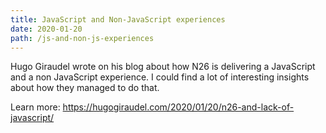 ```yaml
---
title: JavaScript and Non-JavaScript experiences
date: 2020-01-20
path: /js-and-non-js-experiences
---
```


Hugo Giraudel wrote on his blog about how N26 is delivering a JavaScript and a non JavaScript experience. I could find a lot of interesting insights about how they managed to do that.

Learn more: https://hugogiraudel.com/2020/01/20/n26-and-lack-of-javascript/